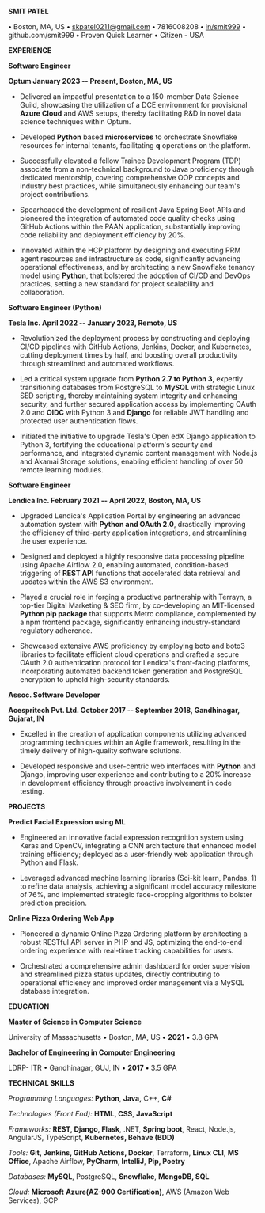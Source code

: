 **SMIT PATEL**

**•** Boston, MA, US **•** <skpatel0211@gmail.com> **•** 7816008208
**•** [in/smit999](http://www.linkedin.com/in/smit999) **•**
github.com/smit999 **•** Proven Quick Learner • Citizen - USA

**EXPERIENCE**

**Software Engineer**

**Optum January 2023 -- Present, Boston, MA, US**

- Delivered an impactful presentation to a 150-member Data Science
  Guild, showcasing the utilization of a DCE environment for provisional
  **Azure Cloud** and AWS setups, thereby facilitating R&D in novel data
  science techniques within Optum.

- Developed **Python** based **microservices** to orchestrate Snowflake
  resources for internal tenants, facilitating **q** operations on the
  platform.

- Successfully elevated a fellow Trainee Development Program (TDP)
  associate from a non-technical background to Java proficiency through
  dedicated mentorship, covering comprehensive OOP concepts and industry
  best practices, while simultaneously enhancing our team\'s project
  contributions.

- Spearheaded the development of resilient Java Spring Boot APIs and
  pioneered the integration of automated code quality checks using
  GitHub Actions within the PAAN application, substantially improving
  code reliability and deployment efficiency by 20%.

- Innovated within the HCP platform by designing and executing PRM agent
  resources and infrastructure as code, significantly advancing
  operational effectiveness, and by architecting a new Snowflake tenancy
  model using **Python**, that bolstered the adoption of CI/CD and
  DevOps practices, setting a new standard for project scalability and
  collaboration.

**Software Engineer (Python)**

**Tesla Inc. April 2022 -- January 2023, Remote, US**

- Revolutionized the deployment process by constructing and deploying
  CI/CD pipelines with GitHub Actions, Jenkins, Docker, and Kubernetes,
  cutting deployment times by half, and boosting overall productivity
  through streamlined and automated workflows.

- Led a critical system upgrade from **Python 2.7 to Python 3**,
  expertly transitioning databases from PostgreSQL to **MySQL** with
  strategic Linux SED scripting, thereby maintaining system integrity
  and enhancing security, and further secured application access by
  implementing OAuth 2.0 and **OIDC** with Python 3 and **Django** for
  reliable JWT handling and protected user authentication flows.

- Initiated the initiative to upgrade Tesla\'s Open edX Django
  application to Python 3, fortifying the educational platform\'s
  security and performance, and integrated dynamic content management
  with Node.js and Akamai Storage solutions, enabling efficient handling
  of over 50 remote learning modules.

**Software Engineer**

**Lendica Inc. February 2021 -- April 2022, Boston, MA, US**

- Upgraded Lendica\'s Application Portal by engineering an advanced
  automation system with **Python and OAuth 2.0**, drastically improving
  the efficiency of third-party application integrations, and
  streamlining the user experience.

- Designed and deployed a highly responsive data processing pipeline
  using Apache Airflow 2.0, enabling automated, condition-based
  triggering of **REST API** functions that accelerated data retrieval
  and updates within the AWS S3 environment.

- Played a crucial role in forging a productive partnership with
  Terrayn, a top-tier Digital Marketing & SEO firm, by co-developing an
  MIT-licensed **Python pip package** that supports Metrc compliance,
  complemented by a npm frontend package, significantly enhancing
  industry-standard regulatory adherence.

- Showcased extensive AWS proficiency by employing boto and boto3
  libraries to facilitate efficient cloud operations and crafted a
  secure OAuth 2.0 authentication protocol for Lendica\'s front-facing
  platforms, incorporating automated backend token generation and
  PostgreSQL encryption to uphold high-security standards.

**Assoc. Software Developer**

**Acespritech Pvt. Ltd. October 2017 -- September 2018, Gandhinagar,
Gujarat, IN**

- Excelled in the creation of application components utilizing advanced
  programming techniques within an Agile framework, resulting in the
  timely delivery of high-quality software solutions.

- Developed responsive and user-centric web interfaces with **Python**
  and Django, improving user experience and contributing to a 20%
  increase in development efficiency through proactive involvement in
  code testing.

**PROJECTS**

**Predict Facial Expression using ML**

- Engineered an innovative facial expression recognition system using
  Keras and OpenCV, integrating a CNN architecture that enhanced model
  training efficiency; deployed as a user-friendly web application
  through Python and Flask.

- Leveraged advanced machine learning libraries (Sci-kit learn,
  Pandas, 1) to refine data analysis, achieving a significant model
  accuracy milestone of 76%, and implemented strategic face-cropping
  algorithms to bolster prediction precision.

**Online Pizza Ordering Web App**

- Pioneered a dynamic Online Pizza Ordering platform by architecting a
  robust RESTful API server in PHP and JS, optimizing the end-to-end
  ordering experience with real-time tracking capabilities for users.

- Orchestrated a comprehensive admin dashboard for order supervision and
  streamlined pizza status updates, directly contributing to operational
  efficiency and improved order management via a MySQL database
  integration.

**EDUCATION**

**Master of Science in Computer Science**

University of Massachusetts • Boston, MA, US • **2021** • 3.8 GPA

**Bachelor of Engineering in Computer Engineering**

LDRP- ITR • Gandhinagar, GUJ, IN • **2017** **•** 3.5 GPA

**TECHNICAL SKILLS**

*Programming Languages:* **Python**, **Java,** C++, **C#**

*Technologies (Front End):* **HTML, CSS**, **JavaScript**

*Frameworks:* **REST, Django, Flask**, .NET, **Spring boot**, React,
Node.js, AngularJS, TypeScript, **Kubernetes, Behave (BDD)**

*Tools:* **Git, Jenkins, GitHub Actions, Docker**, Terraform, **Linux
CLI**, **MS Office**, Apache Airflow, **PyCharm, IntelliJ**, **Pip,
Poetry**

*Databases:* **MySQL**, PostgreSQL, **Snowflake**, **MongoDB, SQL**

*Cloud:* **Microsoft** **Azure(AZ-900 Certification)**, AWS (Amazon Web
Services), GCP
